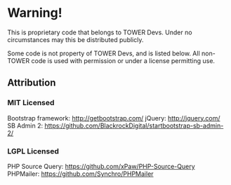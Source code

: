 # Warning!
This is proprietary code that belongs to TOWER Devs. Under no circumstances may this be distributed publicly.

Some code is not property of TOWER Devs, and is listed below. All non-TOWER code is used with permission or under a license permitting use.

## Attribution
### MIT Licensed
Bootstrap framework: http://getbootstrap.com/
jQuery: http://jquery.com/
SB Admin 2: https://github.com/BlackrockDigital/startbootstrap-sb-admin-2/
### LGPL Licensed
PHP Source Query: https://github.com/xPaw/PHP-Source-Query
PHPMailer: https://github.com/Synchro/PHPMailer
